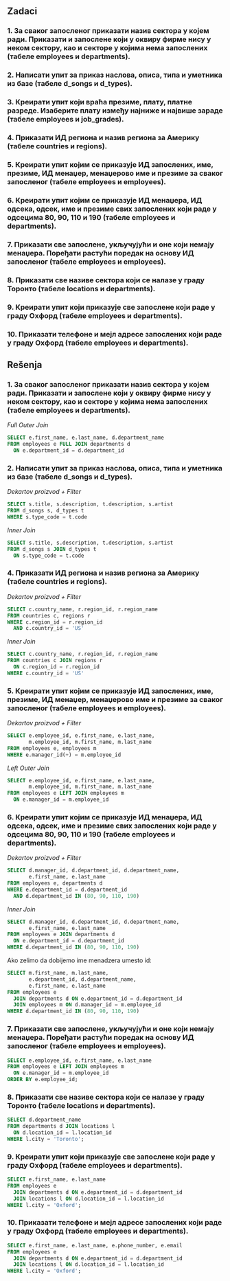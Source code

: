 ## Zadaci

### 1. За сваког запосленог приказати назив сектора у којем ради. Приказати и запослене који у оквиру фирме нису у неком сектору, као и секторе у којима нема запослених (табеле employees и departments).
### 2. Написати упит за приказ наслова, описа, типа и уметника из базе (табеле d_songs и d_types).
### 3. Креирати упит који враћа презиме, плату, платне разреде. Изаберите плату између најниже и највише зараде (табеле employees и job_grades).
### 4. Приказати ИД региона и назив региона за Америку (табеле countries и regions).
### 5. Креирати упит којим се приказује ИД запослених, име, презиме, ИД менаџер, менаџерово име и презиме за сваког запосленог  (табеле employees и employees).
### 6. Креирати упит којим се приказује ИД менаџера, ИД одсека, одсек, име и презиме свих запослених који раде у одсецима 80, 90, 110 и 190 (табеле employees и departments).
### 7. Приказати све запослене, укључујући и оне који немају менаџера. Поређати растући поредак на основу ИД запосленог (табеле employees и employees).
### 8. Приказати све називе сектора који се налазе у граду Торонто (табеле locations и departments).
### 9. Креирати упит који приказује све запослене који раде у граду Оxфорд  (табеле employees и departments).
### 10. Приказати телефоне и мејл адресе запослених који раде у граду Оxфорд  (табеле employees и departments).

<div class="page"/>

## Rešenja

### 1. За сваког запосленог приказати назив сектора у којем ради. Приказати и запослене који у оквиру фирме нису у неком сектору, као и секторе у којима нема запослених (табеле employees и departments).

_Full Outer Join_

```sql
SELECT e.first_name, e.last_name, d.department_name
FROM employees e FULL JOIN departments d
  ON e.department_id = d.department_id
```
### 2. Написати упит за приказ наслова, описа, типа и уметника из базе (табеле d_songs и d_types).

_Dekartov proizvod + Filter_

```sql
SELECT s.title, s.description, t.description, s.artist
FROM d_songs s, d_types t
WHERE s.type_code = t.code
```

_Inner Join_

```sql
SELECT s.title, s.description, t.description, s.artist
FROM d_songs s JOIN d_types t
  ON s.type_code = t.code
```

### 4. Приказати ИД региона и назив региона за Америку (табеле countries и regions).

_Dekartov proizvod + Filter_

```sql
SELECT c.country_name, r.region_id, r.region_name
FROM countries c, regions r
WHERE c.region_id = r.region_id 
  AND c.country_id = 'US'
```

_Inner Join_

```sql
SELECT c.country_name, r.region_id, r.region_name
FROM countries c JOIN regions r
  ON c.region_id = r.region_id 
WHERE c.country_id = 'US'
```

### 5. Креирати упит којим се приказује ИД запослених, име, презиме, ИД менаџер, менаџерово име и презиме за сваког запосленог  (табеле employees и employees).

_Dekartov proizvod + Filter_

```sql
SELECT e.employee_id, e.first_name, e.last_name, 
       m.employee_id, m.first_name, m.last_name
FROM employees e, employees m
WHERE e.manager_id(+) = m.employee_id
```

_Left Outer Join_

```sql
SELECT e.employee_id, e.first_name, e.last_name, 
       m.employee_id, m.first_name, m.last_name
FROM employees e LEFT JOIN employees m
  ON e.manager_id = m.employee_id
```

### 6. Креирати упит којим се приказује ИД менаџера, ИД одсека, одсек, име и презиме свих запослених који раде у одсецима 80, 90, 110 и 190 (табеле employees и departments).

_Dekartov proizvod + Filter_

```sql
SELECT d.manager_id, d.department_id, d.department_name,
       e.first_name, e.last_name
FROM employees e, departments d
WHERE e.department_id = d.department_id
  AND d.department_id IN (80, 90, 110, 190)
```

_Inner Join_

```sql
SELECT d.manager_id, d.department_id, d.department_name,
       e.first_name, e.last_name
FROM employees e JOIN departments d
  ON e.department_id = d.department_id
WHERE d.department_id IN (80, 90, 110, 190)
```

Ako zelimo da dobijemo ime menadzera umesto id:

```sql
SELECT m.first_name, m.last_name, 
       e.department_id, d.department_name,
       e.first_name, e.last_name
FROM employees e 
  JOIN departments d ON e.department_id = d.department_id
  JOIN employees m ON d.manager_id = m.employee_id
WHERE d.department_id IN (80, 90, 110, 190)
```


### 7. Приказати све запослене, укључујући и оне који немају менаџера. Поређати растући поредак на основу ИД запосленог (табеле employees и employees).

```sql
SELECT e.employee_id, e.first_name, e.last_name
FROM employees e LEFT JOIN employees m 
  ON e.manager_id = m.employee_id
ORDER BY e.employee_id;
```

### 8. Приказати све називе сектора који се налазе у граду Торонто (табеле locations и departments).

```sql
SELECT d.department_name
FROM departments d JOIN locations l
  ON d.location_id = l.location_id
WHERE l.city = 'Toronto';
```

### 9. Креирати упит који приказује све запослене који раде у граду Оxфорд  (табеле employees и departments).

```sql
SELECT e.first_name, e.last_name
FROM employees e
  JOIN departments d ON e.department_id = d.department_id
  JOIN locations l ON d.location_id = l.location_id
WHERE l.city = 'Oxford';
```

### 10. Приказати телефоне и мејл адресе запослених који раде у граду Оxфорд  (табеле employees и departments).

```sql
SELECT e.first_name, e.last_name, e.phone_number, e.email
FROM employees e
  JOIN departments d ON e.department_id = d.department_id
  JOIN locations l ON d.location_id = l.location_id
WHERE l.city = 'Oxford';
```